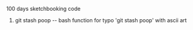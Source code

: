 100 days sketchbooking code

1. git stash poop
-- bash function for typo 'git stash poop' with ascii art